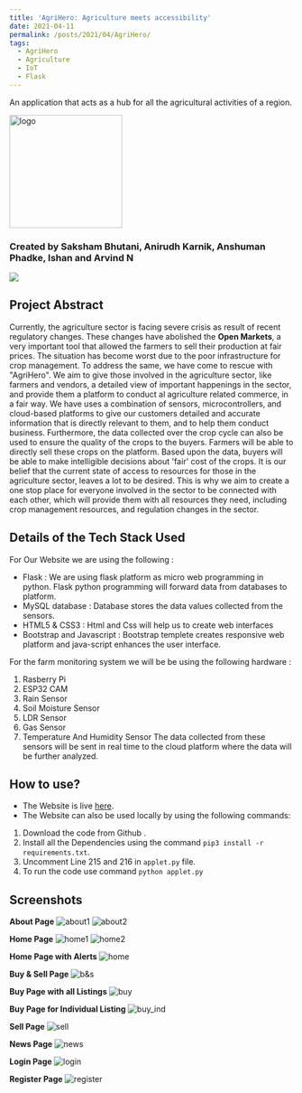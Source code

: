```yaml
---
title: 'AgriHero: Agriculture meets accessibility'
date: 2021-04-11
permalink: /posts/2021/04/AgriHero/
tags:
  - AgriHero
  - Agriculture
  - IoT
  - Flask
---
```

An application that acts as a hub for all the agricultural activities of a region.

<img src="https://github.com/saksham2001/AgriHero/blob/main/static/logo.png/?raw=true" alt="logo" width="200"/>

### Created by Saksham Bhutani, Anirudh Karnik, Anshuman Phadke, Ishan and Arvind N

<a href="https://github.com/saksham2001/AgriHero"><img src="https://gh-card.dev/repos/saksham2001/AgriHero.svg"></a>

## Project Abstract

Currently, the agriculture sector is facing severe crisis as result of recent regulatory changes. These changes have abolished the **Open Markets**, a very important tool that allowed the farmers to sell their production at fair prices. The situation has become worst due to the poor infrastructure for crop management. To address the same, we have come to rescue with "AgriHero".
We aim to give those involved in the agriculture sector, like farmers and vendors, a detailed view of important happenings in the sector, and provide them a platform to conduct al agriculture related commerce, in a fair way.
We have uses a combination of sensors, microcontrollers, and cloud-based platforms to give our customers detailed and accurate information that is directly relevant to them, and to help them conduct business. Furthermore, the data collected over the crop cycle can also be used to ensure the quality of the crops to the buyers. Farmers will be able to directly sell these crops on the platform. Based upon the data, buyers will be able to make intelligible decisions about 'fair' cost of the crops.
It is our belief that the current state of access to resources for those in the agriculture sector, leaves a lot to be desired. This is why we aim to create a one stop place for everyone involved in the sector to be connected with each other, which will provide them with all resources they need, including crop management resources, and regulation changes in the sector.


## Details of the Tech Stack Used

For Our Website we are using the following : 
* Flask : We are using flask platform as micro web programming in python. Flask  python programming will forward data from databases to platform.
* MySQL database : Database stores the data values collected from the sensors.
* HTML5 & CSS3 : Html and Css will help us to create web interfaces
* Bootstrap and Javascript : Bootstrap templete creates responsive web platform and java-script  enhances the user interface.

For the farm monitoring system we will be be using the following hardware :
1) Rasberry Pi 
2) ESP32 CAM
3) Rain Sensor
4) Soil Moisture Sensor
5) LDR Sensor
6) Gas Sensor
7) Temperature And Humidity Sensor
The data collected from these sensors will be sent in real time to the cloud platform where the data will be further analyzed.
 
  
## How to use?
* The Website is live [here](https://agrihero-webapp.herokuapp.com/).
* The Website can also be used locally by using the following commands:
1. Download the code from Github .
2. Install all the Dependencies using the command `pip3 install -r requirements.txt`.
3. Uncomment Line 215 and 216 in `applet.py` file.
4. To run the code use command `python applet.py`


## Screenshots
**About Page**
![about1](https://github.com/saksham2001/AgriHero/blob/main/screenshots/about1.png/?raw=true)
![about2](https://github.com/saksham2001/AgriHero/blob/main/screenshots/about2.png/?raw=true)


**Home Page**
![home1](https://github.com/saksham2001/AgriHero/blob/main/screenshots/home1.png/?raw=true)
![home2](https://github.com/saksham2001/AgriHero/blob/main/screenshots/home2.png/?raw=true)


**Home Page with Alerts**
![home](https://github.com/saksham2001/AgriHero/blob/main/screenshots/home_with_alert.png/?raw=true)


**Buy & Sell Page**
![b&s](https://github.com/saksham2001/AgriHero/blob/main/screenshots/buy&sell.png/?raw=true)


**Buy Page with all Listings**
![buy](https://github.com/saksham2001/AgriHero/blob/main/screenshots/buy.png/?raw=true)


**Buy Page for Individual Listing**
![buy_ind](https://github.com/saksham2001/AgriHero/blob/main/screenshots/buy_individual.png/?raw=true)


**Sell Page**
![sell](https://github.com/saksham2001/AgriHero/blob/main/screenshots/sell.png/?raw=true)


**News Page**
![news](https://github.com/saksham2001/AgriHero/blob/main/screenshots/sell.png/?raw=true)


**Login Page**
![login](https://github.com/saksham2001/AgriHero/blob/main/screenshots/login.png/?raw=true)


**Register Page**
![register](https://github.com/saksham2001/AgriHero/blob/main/screenshots/register.png/?raw=true)

